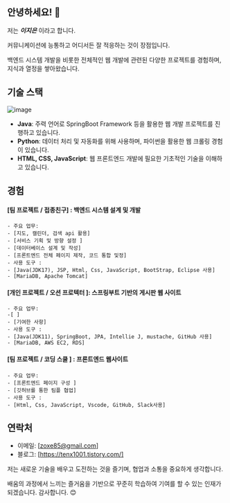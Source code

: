 ## 안녕하세요! 👋

저는 ***이지은*** 이라고 합니다. 

커뮤니케이션에 능통하고 어디서든 잘 적응하는 것이 장점입니다. 

백엔드 시스템 개발을 비롯한 전체적인 웹 개발에 관련된 다양한 프로젝트를 경험하며, 지식과 열정을 쌓아왔습니다.



## 기술 스택

![image](https://github.com/tenxx10/tenxx10/assets/143534556/2a0cc140-a72a-41d7-a781-c5daf9353124)



- **Java**: 주력 언어로 SpringBoot Framework 등을 활용한 웹 개발 프로젝트를 진행하고 있습니다.
- **Python**: 데이터 처리 및 자동화를 위해 사용하며, 파이썬을 활용한 웹 크롤링 경험이 있습니다.
- **HTML, CSS, JavaScript**: 웹 프론트엔드 개발에 필요한 기초적인 기술을 이해하고 있습니다.


  

## 경험

#### [팀 프로젝트 / 접종친구] : 백엔드 시스템 설계 및 개발
    - 주요 업무:
    - [지도, 캘린더, 검색 api 활용]
    - [서비스 기획 및 방향 설정 ]
    - [데이터베이스 설계 및 작성]
    - [프론트엔드 전체 페이지 제작, 코드 통합 및정]
    - 사용 도구 :
    - [Java(JDK17), JSP, Html, Css, JavaScript, BootStrap, Eclipse 사용]
    - [MariaDB, Apache Tomcat]
      


#### [개인 프로젝트 / 오션 프로텍터 ]: 스프링부트 기반의 게시판 웹 사이트
    - 주요 업무:
    -[ ]
    - [기여한 사항]
    - 사용 도구 :
    - [Java(JDK11), SpringBoot, JPA, Intellie J, mustache, GitHub 사용]
    - [MariaDB, AWS EC2, RDS]

  

#### [팀 프로젝트 / 코딩 스쿨 ] : 프론트엔드 웹사이트
    - 주요 업무:
    - [프론트엔드 페이지 구성 ]
    - [깃허브를 통한 팀플 협업]
    - 사용 도구 :
    - [Html, Css, JavaScript, Vscode, GitHub, Slack사용]


## 연락처

- 이메일: [zoxe85@gmail.com]
- 블로그: [https://tenx1001.tistory.com/]

  

저는 새로운 기술을 배우고 도전하는 것을 즐기며, 협업과 소통을 중요하게 생각합니다.

배움의 과정에서 느끼는 즐거움을 기반으로 꾸준히 학습하여 기여를 할 수 있는 인재가 되겠습니다. 감사합니다. 😊
